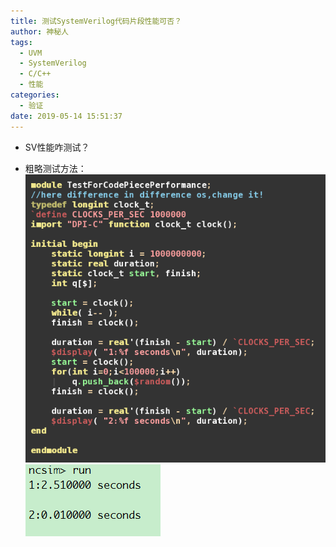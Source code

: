 ```yaml
---
title: 测试SystemVerilog代码片段性能可否？
author: 神秘人
tags:
  - UVM
  - SystemVerilog
  - C/C++
  - 性能
categories:
  - 验证
date: 2019-05-14 15:51:37
---
```

+ SV性能咋测试？
* 粗略测试方法：
![代码](测试SystemVerilog代码片段性能可否？/1.png)
![运行](测试SystemVerilog代码片段性能可否？/2.png)